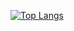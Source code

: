 [![Top Langs](https://github-readme-stats.vercel.app/api/top-langs/?username=sashanau)](https://github.com/sashanau/github-readme-stats)
